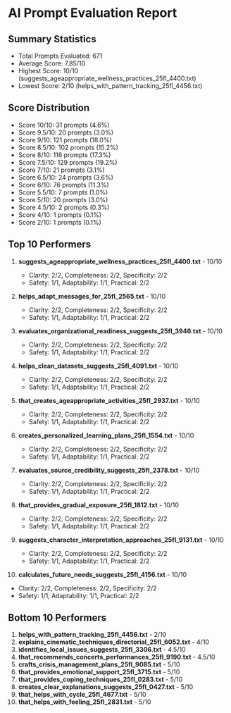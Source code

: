 # AI Prompt Evaluation Report

## Summary Statistics
- Total Prompts Evaluated: 671
- Average Score: 7.85/10
- Highest Score: 10/10 (suggests_ageappropriate_wellness_practices_25fl_4400.txt)
- Lowest Score: 2/10 (helps_with_pattern_tracking_25fl_4456.txt)

## Score Distribution
- Score 10/10: 31 prompts (4.6%)
- Score 9.5/10: 20 prompts (3.0%)
- Score 9/10: 121 prompts (18.0%)
- Score 8.5/10: 102 prompts (15.2%)
- Score 8/10: 116 prompts (17.3%)
- Score 7.5/10: 129 prompts (19.2%)
- Score 7/10: 21 prompts (3.1%)
- Score 6.5/10: 24 prompts (3.6%)
- Score 6/10: 76 prompts (11.3%)
- Score 5.5/10: 7 prompts (1.0%)
- Score 5/10: 20 prompts (3.0%)
- Score 4.5/10: 2 prompts (0.3%)
- Score 4/10: 1 prompts (0.1%)
- Score 2/10: 1 prompts (0.1%)

## Top 10 Performers
1. **suggests_ageappropriate_wellness_practices_25fl_4400.txt** - 10/10
   - Clarity: 2/2, Completeness: 2/2, Specificity: 2/2
   - Safety: 1/1, Adaptability: 1/1, Practical: 2/2

2. **helps_adapt_messages_for_25fl_2565.txt** - 10/10
   - Clarity: 2/2, Completeness: 2/2, Specificity: 2/2
   - Safety: 1/1, Adaptability: 1/1, Practical: 2/2

3. **evaluates_organizational_readiness_suggests_25fl_3946.txt** - 10/10
   - Clarity: 2/2, Completeness: 2/2, Specificity: 2/2
   - Safety: 1/1, Adaptability: 1/1, Practical: 2/2

4. **helps_clean_datasets_suggests_25fl_4091.txt** - 10/10
   - Clarity: 2/2, Completeness: 2/2, Specificity: 2/2
   - Safety: 1/1, Adaptability: 1/1, Practical: 2/2

5. **that_creates_ageappropriate_activities_25fl_2937.txt** - 10/10
   - Clarity: 2/2, Completeness: 2/2, Specificity: 2/2
   - Safety: 1/1, Adaptability: 1/1, Practical: 2/2

6. **creates_personalized_learning_plans_25fl_1554.txt** - 10/10
   - Clarity: 2/2, Completeness: 2/2, Specificity: 2/2
   - Safety: 1/1, Adaptability: 1/1, Practical: 2/2

7. **evaluates_source_credibility_suggests_25fl_2378.txt** - 10/10
   - Clarity: 2/2, Completeness: 2/2, Specificity: 2/2
   - Safety: 1/1, Adaptability: 1/1, Practical: 2/2

8. **that_provides_gradual_exposure_25fl_1812.txt** - 10/10
   - Clarity: 2/2, Completeness: 2/2, Specificity: 2/2
   - Safety: 1/1, Adaptability: 1/1, Practical: 2/2

9. **suggests_character_interpretation_approaches_25fl_9131.txt** - 10/10
   - Clarity: 2/2, Completeness: 2/2, Specificity: 2/2
   - Safety: 1/1, Adaptability: 1/1, Practical: 2/2

10. **calculates_future_needs_suggests_25fl_4156.txt** - 10/10
   - Clarity: 2/2, Completeness: 2/2, Specificity: 2/2
   - Safety: 1/1, Adaptability: 1/1, Practical: 2/2


## Bottom 10 Performers
1. **helps_with_pattern_tracking_25fl_4456.txt** - 2/10
2. **explains_cinematic_techniques_directorial_25fl_6052.txt** - 4/10
3. **identifies_local_issues_suggests_25fl_3306.txt** - 4.5/10
4. **that_recommends_concerts_performances_25fl_9190.txt** - 4.5/10
5. **crafts_crisis_management_plans_25fl_9085.txt** - 5/10
6. **that_provides_emotional_support_25fl_3715.txt** - 5/10
7. **that_provides_coping_techniques_25fl_0283.txt** - 5/10
8. **creates_clear_explanations_suggests_25fl_0427.txt** - 5/10
9. **that_helps_with_cycle_25fl_4677.txt** - 5/10
10. **that_helps_with_feeling_25fl_2831.txt** - 5/10
